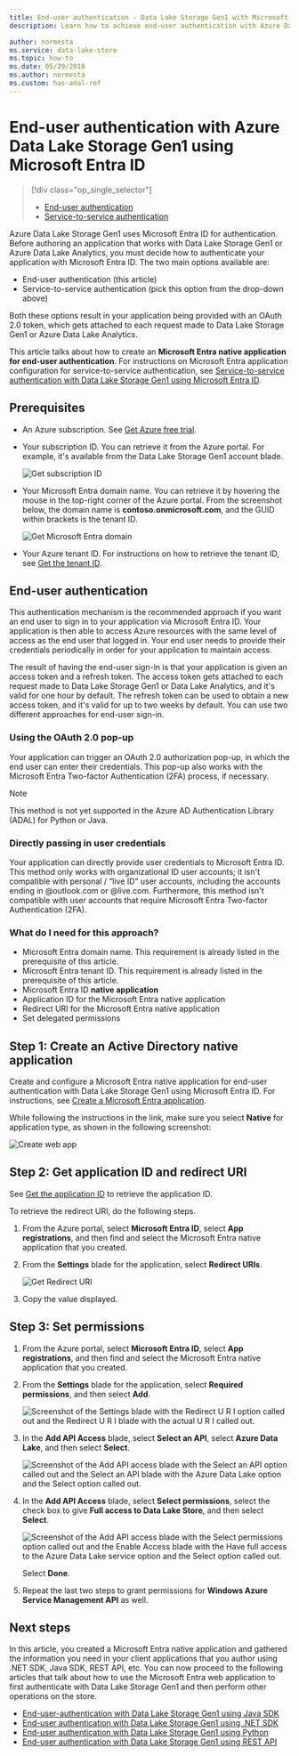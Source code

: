 ```yaml
---
title: End-user authentication - Data Lake Storage Gen1 with Microsoft Entra ID
description: Learn how to achieve end-user authentication with Azure Data Lake Storage Gen1 using Microsoft Entra ID

author: normesta
ms.service: data-lake-store
ms.topic: how-to
ms.date: 05/29/2018
ms.author: normesta
ms.custom: has-adal-ref
---
```

# End-user authentication with Azure Data Lake Storage Gen1 using Microsoft Entra ID
> [!div class="op_single_selector"]
> * [End-user authentication](data-lake-store-end-user-authenticate-using-active-directory.md)
> * [Service-to-service authentication](data-lake-store-service-to-service-authenticate-using-active-directory.md)
>
>

Azure Data Lake Storage Gen1 uses Microsoft Entra ID for authentication. Before authoring an application that works with Data Lake Storage Gen1 or Azure Data Lake Analytics, you must decide how to authenticate your application with Microsoft Entra ID. The two main options available are:

* End-user authentication (this article)
* Service-to-service authentication (pick this option from the drop-down above)

Both these options result in your application being provided with an OAuth 2.0 token, which gets attached to each request made to Data Lake Storage Gen1 or Azure Data Lake Analytics.

This article talks about how to create an **Microsoft Entra native application for end-user authentication**. For instructions on Microsoft Entra application configuration for service-to-service authentication, see [Service-to-service authentication with Data Lake Storage Gen1 using Microsoft Entra ID](./data-lake-store-service-to-service-authenticate-using-active-directory.md).

## Prerequisites
* An Azure subscription. See [Get Azure free trial](https://azure.microsoft.com/pricing/free-trial/).

* Your subscription ID. You can retrieve it from the Azure portal. For example, it's available from the Data Lake Storage Gen1 account blade.

    ![Get subscription ID](./media/data-lake-store-end-user-authenticate-using-active-directory/get-subscription-id.png)

* Your Microsoft Entra domain name. You can retrieve it by hovering the mouse in the top-right corner of the Azure portal. From the screenshot below, the domain name is **contoso.onmicrosoft.com**, and the GUID within brackets is the tenant ID.

    ![Get Microsoft Entra domain](./media/data-lake-store-end-user-authenticate-using-active-directory/get-aad-domain.png)

* Your Azure tenant ID. For instructions on how to retrieve the tenant ID, see [Get the tenant ID](../active-directory/develop/howto-create-service-principal-portal.md#sign-in-to-the-application).

## End-user authentication
This authentication mechanism is the recommended approach if you want an end user to sign in to your application via Microsoft Entra ID. Your application is then able to access Azure resources with the same level of access as the end user that logged in. Your end user needs to provide their credentials periodically in order for your application to maintain access.

The result of having the end-user sign-in is that your application is given an access token and a refresh token. The access token gets attached to each request made to Data Lake Storage Gen1 or Data Lake Analytics, and it's valid for one hour by default. The refresh token can be used to obtain a new access token, and it's valid for up to two weeks by default. You can use two different approaches for end-user sign-in.

### Using the OAuth 2.0 pop-up
Your application can trigger an OAuth 2.0 authorization pop-up, in which the end user can enter their credentials. This pop-up also works with the Microsoft Entra Two-factor Authentication (2FA) process, if necessary.

> [!NOTE]
> This method is not yet supported in the Azure AD Authentication Library (ADAL) for Python or Java.
>
>

### Directly passing in user credentials
Your application can directly provide user credentials to Microsoft Entra ID. This method only works with organizational ID user accounts; it isn't compatible with personal / “live ID” user accounts, including the accounts ending in @outlook.com or @live.com. Furthermore, this method isn't compatible with user accounts that require Microsoft Entra Two-factor Authentication (2FA).

### What do I need for this approach?
* Microsoft Entra domain name. This requirement is already listed in the prerequisite of this article.
* Microsoft Entra tenant ID. This requirement is already listed in the prerequisite of this article.
* Microsoft Entra ID **native application**
* Application ID for the Microsoft Entra native application
* Redirect URI for the Microsoft Entra native application
* Set delegated permissions


## Step 1: Create an Active Directory native application

Create and configure a Microsoft Entra native application for end-user authentication with Data Lake Storage Gen1 using Microsoft Entra ID. For instructions, see [Create a Microsoft Entra application](../active-directory/develop/howto-create-service-principal-portal.md).

While following the instructions in the link, make sure you select **Native** for application type, as shown in the following screenshot:

![Create web app](./media/data-lake-store-end-user-authenticate-using-active-directory/azure-active-directory-create-native-app.png "Create native app")

## Step 2: Get application ID and redirect URI

See [Get the application ID](../active-directory/develop/howto-create-service-principal-portal.md#sign-in-to-the-application) to retrieve the application ID.

To retrieve the redirect URI, do the following steps.

1. From the Azure portal, select **Microsoft Entra ID**, select **App registrations**, and then find and select the Microsoft Entra native application that you created.

2. From the **Settings** blade for the application, select **Redirect URIs**.

	![Get Redirect URI](./media/data-lake-store-end-user-authenticate-using-active-directory/azure-active-directory-redirect-uri.png)

3. Copy the value displayed.


## Step 3: Set permissions

1. From the Azure portal, select **Microsoft Entra ID**, select **App registrations**, and then find and select the Microsoft Entra native application that you created.

2. From the **Settings** blade for the application, select **Required permissions**, and then select **Add**.

	![Screenshot of the Settings blade with the Redirect U R I option called out and the Redirect U R I blade with the actual U R I called out.](./media/data-lake-store-end-user-authenticate-using-active-directory/aad-end-user-auth-set-permission-1.png)

3. In the **Add API Access** blade, select **Select an API**, select **Azure Data Lake**, and then select **Select**.

	![Screenshot of the Add API access blade with the Select an API option called out and the Select an API blade with the Azure Data Lake option and the Select option called out.](./media/data-lake-store-end-user-authenticate-using-active-directory/aad-end-user-auth-set-permission-2.png)

4.  In the **Add API Access** blade, select **Select permissions**, select the check box to give **Full access to Data Lake Store**, and then select **Select**.

	![Screenshot of the Add API access blade with the Select permissions option called out and the Enable Access blade with the Have full access to the Azure Data Lake service option and the Select option called out.](./media/data-lake-store-end-user-authenticate-using-active-directory/aad-end-user-auth-set-permission-3.png)

	Select **Done**.

5. Repeat the last two steps to grant permissions for **Windows Azure Service Management API** as well.

## Next steps
In this article, you created a Microsoft Entra native application and gathered the information you need in your client applications that you author using .NET SDK, Java SDK, REST API, etc. You can now proceed to the following articles that talk about how to use the Microsoft Entra web application to first authenticate with Data Lake Storage Gen1 and then perform other operations on the store.

* [End-user-authentication with Data Lake Storage Gen1 using Java SDK](data-lake-store-end-user-authenticate-java-sdk.md)
* [End-user authentication with Data Lake Storage Gen1 using .NET SDK](data-lake-store-end-user-authenticate-net-sdk.md)
* [End-user authentication with Data Lake Storage Gen1 using Python](data-lake-store-end-user-authenticate-python.md)
* [End-user authentication with Data Lake Storage Gen1 using REST API](data-lake-store-end-user-authenticate-rest-api.md)

